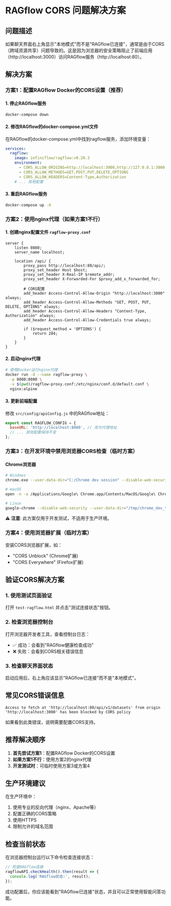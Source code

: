 # RAGflow CORS 问题解决方案

## 问题描述

如果聊天界面右上角显示"本地模式"而不是"RAGflow已连接"，通常是由于CORS（跨域资源共享）问题导致的。这是因为浏览器的安全策略阻止了前端应用（http://localhost:3000）访问RAGflow服务（http://localhost:80）。

## 解决方案

### 方案1：配置RAGflow Docker的CORS设置（推荐）

#### 1. 停止RAGflow服务
```bash
docker-compose down
```

#### 2. 修改RAGflow的docker-compose.yml文件
在RAGflow的docker-compose.yml中找到ragflow服务，添加环境变量：

```yaml
services:
  ragflow:
    image: infiniflow/ragflow:v0.20.3
    environment:
      - CORS_ALLOW_ORIGINS=http://localhost:3000,http://127.0.0.1:3000
      - CORS_ALLOW_METHODS=GET,POST,PUT,DELETE,OPTIONS
      - CORS_ALLOW_HEADERS=Content-Type,Authorization
    # ... 其他配置
```

#### 3. 重启RAGflow服务
```bash
docker-compose up -d
```

### 方案2：使用nginx代理（如果方案1不行）

#### 1. 创建nginx配置文件 `ragflow-proxy.conf`
```nginx
server {
    listen 8080;
    server_name localhost;

    location /api/ {
        proxy_pass http://localhost:80/api/;
        proxy_set_header Host $host;
        proxy_set_header X-Real-IP $remote_addr;
        proxy_set_header X-Forwarded-For $proxy_add_x_forwarded_for;
        
        # CORS配置
        add_header Access-Control-Allow-Origin "http://localhost:3000" always;
        add_header Access-Control-Allow-Methods "GET, POST, PUT, DELETE, OPTIONS" always;
        add_header Access-Control-Allow-Headers "Content-Type, Authorization" always;
        add_header Access-Control-Allow-Credentials true always;
        
        if ($request_method = 'OPTIONS') {
            return 204;
        }
    }
}
```

#### 2. 启动nginx代理
```bash
# 使用Docker运行nginx代理
docker run -d --name ragflow-proxy \
  -p 8080:8080 \
  -v $(pwd)/ragflow-proxy.conf:/etc/nginx/conf.d/default.conf \
  nginx:alpine
```

#### 3. 更新前端配置
修改 `src/config/apiConfig.js` 中的RAGflow地址：
```javascript
export const RAGFLOW_CONFIG = {
  baseURL: 'http://localhost:8080', // 改为代理地址
  // ... 其他配置保持不变
};
```

### 方案3：在开发环境中禁用浏览器CORS检查（临时方案）

#### Chrome浏览器
```bash
# Windows
chrome.exe --user-data-dir="C:/Chrome dev session" --disable-web-security --disable-features=VizDisplayCompositor

# macOS
open -n -a /Applications/Google\ Chrome.app/Contents/MacOS/Google\ Chrome --args --user-data-dir="/tmp/chrome_dev_test" --disable-web-security

# Linux
google-chrome --disable-web-security --user-data-dir="/tmp/chrome_dev_test"
```

⚠️ **注意**: 此方案仅用于开发测试，不适用于生产环境。

### 方案4：使用浏览器扩展（临时方案）

安装CORS浏览器扩展，如：
- "CORS Unblock" (Chrome扩展)
- "CORS Everywhere" (Firefox扩展)

## 验证CORS解决方案

### 1. 使用测试页面验证
打开 `test-ragflow.html` 并点击"测试连接状态"按钮。

### 2. 检查浏览器控制台
打开浏览器开发者工具，查看控制台日志：
- ✅ 成功：会看到"RAGflow健康检查成功"
- ❌ 失败：会看到CORS相关错误信息

### 3. 检查聊天界面状态
启动应用后，右上角应该显示"RAGflow已连接"而不是"本地模式"。

## 常见CORS错误信息

```
Access to fetch at 'http://localhost:80/api/v1/datasets' from origin 'http://localhost:3000' has been blocked by CORS policy
```

如果看到此类错误，说明需要配置CORS支持。

## 推荐解决顺序

1. **首先尝试方案1**：配置RAGflow Docker的CORS设置
2. **如果方案1不行**：使用方案2的nginx代理
3. **开发测试时**：可临时使用方案3或方案4

## 生产环境建议

在生产环境中：
1. 使用专业的反向代理（nginx、Apache等）
2. 配置正确的CORS策略
3. 使用HTTPS
4. 限制允许的域名范围

## 检查当前状态

在浏览器控制台运行以下命令检查连接状态：
```javascript
// 检查RAGflow连接
ragflowAPI.checkHealth().then(result => {
  console.log('RAGflow状态:', result);
});
```

成功配置后，你应该能看到"RAGflow已连接"状态，并且可以正常使用智能问答功能。 